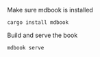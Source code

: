Make sure mdbook is installed

```Shell
cargo install mdbook
```

Build and serve the book

```Shell
mdbook serve
```
